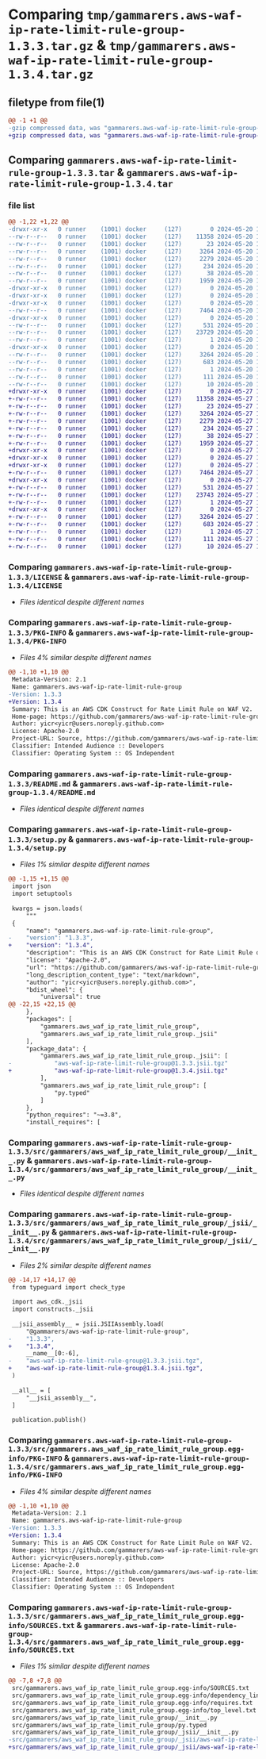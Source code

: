# Comparing `tmp/gammarers.aws-waf-ip-rate-limit-rule-group-1.3.3.tar.gz` & `tmp/gammarers.aws-waf-ip-rate-limit-rule-group-1.3.4.tar.gz`

## filetype from file(1)

```diff
@@ -1 +1 @@
-gzip compressed data, was "gammarers.aws-waf-ip-rate-limit-rule-group-1.3.3.tar", last modified: Mon May 20 19:19:45 2024, max compression
+gzip compressed data, was "gammarers.aws-waf-ip-rate-limit-rule-group-1.3.4.tar", last modified: Mon May 27 19:20:33 2024, max compression
```

## Comparing `gammarers.aws-waf-ip-rate-limit-rule-group-1.3.3.tar` & `gammarers.aws-waf-ip-rate-limit-rule-group-1.3.4.tar`

### file list

```diff
@@ -1,22 +1,22 @@
-drwxr-xr-x   0 runner    (1001) docker     (127)        0 2024-05-20 19:19:45.455867 gammarers.aws-waf-ip-rate-limit-rule-group-1.3.3/
--rw-r--r--   0 runner    (1001) docker     (127)    11358 2024-05-20 19:19:34.000000 gammarers.aws-waf-ip-rate-limit-rule-group-1.3.3/LICENSE
--rw-r--r--   0 runner    (1001) docker     (127)       23 2024-05-20 19:19:34.000000 gammarers.aws-waf-ip-rate-limit-rule-group-1.3.3/MANIFEST.in
--rw-r--r--   0 runner    (1001) docker     (127)     3264 2024-05-20 19:19:45.455867 gammarers.aws-waf-ip-rate-limit-rule-group-1.3.3/PKG-INFO
--rw-r--r--   0 runner    (1001) docker     (127)     2279 2024-05-20 19:19:34.000000 gammarers.aws-waf-ip-rate-limit-rule-group-1.3.3/README.md
--rw-r--r--   0 runner    (1001) docker     (127)      234 2024-05-20 19:19:34.000000 gammarers.aws-waf-ip-rate-limit-rule-group-1.3.3/pyproject.toml
--rw-r--r--   0 runner    (1001) docker     (127)       38 2024-05-20 19:19:45.455867 gammarers.aws-waf-ip-rate-limit-rule-group-1.3.3/setup.cfg
--rw-r--r--   0 runner    (1001) docker     (127)     1959 2024-05-20 19:19:34.000000 gammarers.aws-waf-ip-rate-limit-rule-group-1.3.3/setup.py
-drwxr-xr-x   0 runner    (1001) docker     (127)        0 2024-05-20 19:19:45.451866 gammarers.aws-waf-ip-rate-limit-rule-group-1.3.3/src/
-drwxr-xr-x   0 runner    (1001) docker     (127)        0 2024-05-20 19:19:45.451866 gammarers.aws-waf-ip-rate-limit-rule-group-1.3.3/src/gammarers/
-drwxr-xr-x   0 runner    (1001) docker     (127)        0 2024-05-20 19:19:45.455867 gammarers.aws-waf-ip-rate-limit-rule-group-1.3.3/src/gammarers/aws_waf_ip_rate_limit_rule_group/
--rw-r--r--   0 runner    (1001) docker     (127)     7464 2024-05-20 19:19:34.000000 gammarers.aws-waf-ip-rate-limit-rule-group-1.3.3/src/gammarers/aws_waf_ip_rate_limit_rule_group/__init__.py
-drwxr-xr-x   0 runner    (1001) docker     (127)        0 2024-05-20 19:19:45.455867 gammarers.aws-waf-ip-rate-limit-rule-group-1.3.3/src/gammarers/aws_waf_ip_rate_limit_rule_group/_jsii/
--rw-r--r--   0 runner    (1001) docker     (127)      531 2024-05-20 19:19:34.000000 gammarers.aws-waf-ip-rate-limit-rule-group-1.3.3/src/gammarers/aws_waf_ip_rate_limit_rule_group/_jsii/__init__.py
--rw-r--r--   0 runner    (1001) docker     (127)    23729 2024-05-20 19:19:34.000000 gammarers.aws-waf-ip-rate-limit-rule-group-1.3.3/src/gammarers/aws_waf_ip_rate_limit_rule_group/_jsii/aws-waf-ip-rate-limit-rule-group@1.3.3.jsii.tgz
--rw-r--r--   0 runner    (1001) docker     (127)        1 2024-05-20 19:19:34.000000 gammarers.aws-waf-ip-rate-limit-rule-group-1.3.3/src/gammarers/aws_waf_ip_rate_limit_rule_group/py.typed
-drwxr-xr-x   0 runner    (1001) docker     (127)        0 2024-05-20 19:19:45.455867 gammarers.aws-waf-ip-rate-limit-rule-group-1.3.3/src/gammarers.aws_waf_ip_rate_limit_rule_group.egg-info/
--rw-r--r--   0 runner    (1001) docker     (127)     3264 2024-05-20 19:19:45.000000 gammarers.aws-waf-ip-rate-limit-rule-group-1.3.3/src/gammarers.aws_waf_ip_rate_limit_rule_group.egg-info/PKG-INFO
--rw-r--r--   0 runner    (1001) docker     (127)      683 2024-05-20 19:19:45.000000 gammarers.aws-waf-ip-rate-limit-rule-group-1.3.3/src/gammarers.aws_waf_ip_rate_limit_rule_group.egg-info/SOURCES.txt
--rw-r--r--   0 runner    (1001) docker     (127)        1 2024-05-20 19:19:45.000000 gammarers.aws-waf-ip-rate-limit-rule-group-1.3.3/src/gammarers.aws_waf_ip_rate_limit_rule_group.egg-info/dependency_links.txt
--rw-r--r--   0 runner    (1001) docker     (127)      111 2024-05-20 19:19:45.000000 gammarers.aws-waf-ip-rate-limit-rule-group-1.3.3/src/gammarers.aws_waf_ip_rate_limit_rule_group.egg-info/requires.txt
--rw-r--r--   0 runner    (1001) docker     (127)       10 2024-05-20 19:19:45.000000 gammarers.aws-waf-ip-rate-limit-rule-group-1.3.3/src/gammarers.aws_waf_ip_rate_limit_rule_group.egg-info/top_level.txt
+drwxr-xr-x   0 runner    (1001) docker     (127)        0 2024-05-27 19:20:33.028880 gammarers.aws-waf-ip-rate-limit-rule-group-1.3.4/
+-rw-r--r--   0 runner    (1001) docker     (127)    11358 2024-05-27 19:20:22.000000 gammarers.aws-waf-ip-rate-limit-rule-group-1.3.4/LICENSE
+-rw-r--r--   0 runner    (1001) docker     (127)       23 2024-05-27 19:20:22.000000 gammarers.aws-waf-ip-rate-limit-rule-group-1.3.4/MANIFEST.in
+-rw-r--r--   0 runner    (1001) docker     (127)     3264 2024-05-27 19:20:33.028880 gammarers.aws-waf-ip-rate-limit-rule-group-1.3.4/PKG-INFO
+-rw-r--r--   0 runner    (1001) docker     (127)     2279 2024-05-27 19:20:22.000000 gammarers.aws-waf-ip-rate-limit-rule-group-1.3.4/README.md
+-rw-r--r--   0 runner    (1001) docker     (127)      234 2024-05-27 19:20:22.000000 gammarers.aws-waf-ip-rate-limit-rule-group-1.3.4/pyproject.toml
+-rw-r--r--   0 runner    (1001) docker     (127)       38 2024-05-27 19:20:33.028880 gammarers.aws-waf-ip-rate-limit-rule-group-1.3.4/setup.cfg
+-rw-r--r--   0 runner    (1001) docker     (127)     1959 2024-05-27 19:20:22.000000 gammarers.aws-waf-ip-rate-limit-rule-group-1.3.4/setup.py
+drwxr-xr-x   0 runner    (1001) docker     (127)        0 2024-05-27 19:20:33.024880 gammarers.aws-waf-ip-rate-limit-rule-group-1.3.4/src/
+drwxr-xr-x   0 runner    (1001) docker     (127)        0 2024-05-27 19:20:33.024880 gammarers.aws-waf-ip-rate-limit-rule-group-1.3.4/src/gammarers/
+drwxr-xr-x   0 runner    (1001) docker     (127)        0 2024-05-27 19:20:33.028880 gammarers.aws-waf-ip-rate-limit-rule-group-1.3.4/src/gammarers/aws_waf_ip_rate_limit_rule_group/
+-rw-r--r--   0 runner    (1001) docker     (127)     7464 2024-05-27 19:20:22.000000 gammarers.aws-waf-ip-rate-limit-rule-group-1.3.4/src/gammarers/aws_waf_ip_rate_limit_rule_group/__init__.py
+drwxr-xr-x   0 runner    (1001) docker     (127)        0 2024-05-27 19:20:33.028880 gammarers.aws-waf-ip-rate-limit-rule-group-1.3.4/src/gammarers/aws_waf_ip_rate_limit_rule_group/_jsii/
+-rw-r--r--   0 runner    (1001) docker     (127)      531 2024-05-27 19:20:22.000000 gammarers.aws-waf-ip-rate-limit-rule-group-1.3.4/src/gammarers/aws_waf_ip_rate_limit_rule_group/_jsii/__init__.py
+-rw-r--r--   0 runner    (1001) docker     (127)    23743 2024-05-27 19:20:22.000000 gammarers.aws-waf-ip-rate-limit-rule-group-1.3.4/src/gammarers/aws_waf_ip_rate_limit_rule_group/_jsii/aws-waf-ip-rate-limit-rule-group@1.3.4.jsii.tgz
+-rw-r--r--   0 runner    (1001) docker     (127)        1 2024-05-27 19:20:22.000000 gammarers.aws-waf-ip-rate-limit-rule-group-1.3.4/src/gammarers/aws_waf_ip_rate_limit_rule_group/py.typed
+drwxr-xr-x   0 runner    (1001) docker     (127)        0 2024-05-27 19:20:33.028880 gammarers.aws-waf-ip-rate-limit-rule-group-1.3.4/src/gammarers.aws_waf_ip_rate_limit_rule_group.egg-info/
+-rw-r--r--   0 runner    (1001) docker     (127)     3264 2024-05-27 19:20:32.000000 gammarers.aws-waf-ip-rate-limit-rule-group-1.3.4/src/gammarers.aws_waf_ip_rate_limit_rule_group.egg-info/PKG-INFO
+-rw-r--r--   0 runner    (1001) docker     (127)      683 2024-05-27 19:20:33.000000 gammarers.aws-waf-ip-rate-limit-rule-group-1.3.4/src/gammarers.aws_waf_ip_rate_limit_rule_group.egg-info/SOURCES.txt
+-rw-r--r--   0 runner    (1001) docker     (127)        1 2024-05-27 19:20:32.000000 gammarers.aws-waf-ip-rate-limit-rule-group-1.3.4/src/gammarers.aws_waf_ip_rate_limit_rule_group.egg-info/dependency_links.txt
+-rw-r--r--   0 runner    (1001) docker     (127)      111 2024-05-27 19:20:32.000000 gammarers.aws-waf-ip-rate-limit-rule-group-1.3.4/src/gammarers.aws_waf_ip_rate_limit_rule_group.egg-info/requires.txt
+-rw-r--r--   0 runner    (1001) docker     (127)       10 2024-05-27 19:20:32.000000 gammarers.aws-waf-ip-rate-limit-rule-group-1.3.4/src/gammarers.aws_waf_ip_rate_limit_rule_group.egg-info/top_level.txt
```

### Comparing `gammarers.aws-waf-ip-rate-limit-rule-group-1.3.3/LICENSE` & `gammarers.aws-waf-ip-rate-limit-rule-group-1.3.4/LICENSE`

 * *Files identical despite different names*

### Comparing `gammarers.aws-waf-ip-rate-limit-rule-group-1.3.3/PKG-INFO` & `gammarers.aws-waf-ip-rate-limit-rule-group-1.3.4/PKG-INFO`

 * *Files 4% similar despite different names*

```diff
@@ -1,10 +1,10 @@
 Metadata-Version: 2.1
 Name: gammarers.aws-waf-ip-rate-limit-rule-group
-Version: 1.3.3
+Version: 1.3.4
 Summary: This is an AWS CDK Construct for Rate Limit Rule on WAF V2.
 Home-page: https://github.com/gammarers/aws-waf-ip-rate-limit-rule-group.git
 Author: yicr<yicr@users.noreply.github.com>
 License: Apache-2.0
 Project-URL: Source, https://github.com/gammarers/aws-waf-ip-rate-limit-rule-group.git
 Classifier: Intended Audience :: Developers
 Classifier: Operating System :: OS Independent
```

### Comparing `gammarers.aws-waf-ip-rate-limit-rule-group-1.3.3/README.md` & `gammarers.aws-waf-ip-rate-limit-rule-group-1.3.4/README.md`

 * *Files identical despite different names*

### Comparing `gammarers.aws-waf-ip-rate-limit-rule-group-1.3.3/setup.py` & `gammarers.aws-waf-ip-rate-limit-rule-group-1.3.4/setup.py`

 * *Files 1% similar despite different names*

```diff
@@ -1,15 +1,15 @@
 import json
 import setuptools
 
 kwargs = json.loads(
     """
 {
     "name": "gammarers.aws-waf-ip-rate-limit-rule-group",
-    "version": "1.3.3",
+    "version": "1.3.4",
     "description": "This is an AWS CDK Construct for Rate Limit Rule on WAF V2.",
     "license": "Apache-2.0",
     "url": "https://github.com/gammarers/aws-waf-ip-rate-limit-rule-group.git",
     "long_description_content_type": "text/markdown",
     "author": "yicr<yicr@users.noreply.github.com>",
     "bdist_wheel": {
         "universal": true
@@ -22,15 +22,15 @@
     },
     "packages": [
         "gammarers.aws_waf_ip_rate_limit_rule_group",
         "gammarers.aws_waf_ip_rate_limit_rule_group._jsii"
     ],
     "package_data": {
         "gammarers.aws_waf_ip_rate_limit_rule_group._jsii": [
-            "aws-waf-ip-rate-limit-rule-group@1.3.3.jsii.tgz"
+            "aws-waf-ip-rate-limit-rule-group@1.3.4.jsii.tgz"
         ],
         "gammarers.aws_waf_ip_rate_limit_rule_group": [
             "py.typed"
         ]
     },
     "python_requires": "~=3.8",
     "install_requires": [
```

### Comparing `gammarers.aws-waf-ip-rate-limit-rule-group-1.3.3/src/gammarers/aws_waf_ip_rate_limit_rule_group/__init__.py` & `gammarers.aws-waf-ip-rate-limit-rule-group-1.3.4/src/gammarers/aws_waf_ip_rate_limit_rule_group/__init__.py`

 * *Files identical despite different names*

### Comparing `gammarers.aws-waf-ip-rate-limit-rule-group-1.3.3/src/gammarers/aws_waf_ip_rate_limit_rule_group/_jsii/__init__.py` & `gammarers.aws-waf-ip-rate-limit-rule-group-1.3.4/src/gammarers/aws_waf_ip_rate_limit_rule_group/_jsii/__init__.py`

 * *Files 2% similar despite different names*

```diff
@@ -14,17 +14,17 @@
 from typeguard import check_type
 
 import aws_cdk._jsii
 import constructs._jsii
 
 __jsii_assembly__ = jsii.JSIIAssembly.load(
     "@gammarers/aws-waf-ip-rate-limit-rule-group",
-    "1.3.3",
+    "1.3.4",
     __name__[0:-6],
-    "aws-waf-ip-rate-limit-rule-group@1.3.3.jsii.tgz",
+    "aws-waf-ip-rate-limit-rule-group@1.3.4.jsii.tgz",
 )
 
 __all__ = [
     "__jsii_assembly__",
 ]
 
 publication.publish()
```

### Comparing `gammarers.aws-waf-ip-rate-limit-rule-group-1.3.3/src/gammarers.aws_waf_ip_rate_limit_rule_group.egg-info/PKG-INFO` & `gammarers.aws-waf-ip-rate-limit-rule-group-1.3.4/src/gammarers.aws_waf_ip_rate_limit_rule_group.egg-info/PKG-INFO`

 * *Files 4% similar despite different names*

```diff
@@ -1,10 +1,10 @@
 Metadata-Version: 2.1
 Name: gammarers.aws-waf-ip-rate-limit-rule-group
-Version: 1.3.3
+Version: 1.3.4
 Summary: This is an AWS CDK Construct for Rate Limit Rule on WAF V2.
 Home-page: https://github.com/gammarers/aws-waf-ip-rate-limit-rule-group.git
 Author: yicr<yicr@users.noreply.github.com>
 License: Apache-2.0
 Project-URL: Source, https://github.com/gammarers/aws-waf-ip-rate-limit-rule-group.git
 Classifier: Intended Audience :: Developers
 Classifier: Operating System :: OS Independent
```

### Comparing `gammarers.aws-waf-ip-rate-limit-rule-group-1.3.3/src/gammarers.aws_waf_ip_rate_limit_rule_group.egg-info/SOURCES.txt` & `gammarers.aws-waf-ip-rate-limit-rule-group-1.3.4/src/gammarers.aws_waf_ip_rate_limit_rule_group.egg-info/SOURCES.txt`

 * *Files 1% similar despite different names*

```diff
@@ -7,8 +7,8 @@
 src/gammarers.aws_waf_ip_rate_limit_rule_group.egg-info/SOURCES.txt
 src/gammarers.aws_waf_ip_rate_limit_rule_group.egg-info/dependency_links.txt
 src/gammarers.aws_waf_ip_rate_limit_rule_group.egg-info/requires.txt
 src/gammarers.aws_waf_ip_rate_limit_rule_group.egg-info/top_level.txt
 src/gammarers/aws_waf_ip_rate_limit_rule_group/__init__.py
 src/gammarers/aws_waf_ip_rate_limit_rule_group/py.typed
 src/gammarers/aws_waf_ip_rate_limit_rule_group/_jsii/__init__.py
-src/gammarers/aws_waf_ip_rate_limit_rule_group/_jsii/aws-waf-ip-rate-limit-rule-group@1.3.3.jsii.tgz
+src/gammarers/aws_waf_ip_rate_limit_rule_group/_jsii/aws-waf-ip-rate-limit-rule-group@1.3.4.jsii.tgz
```

